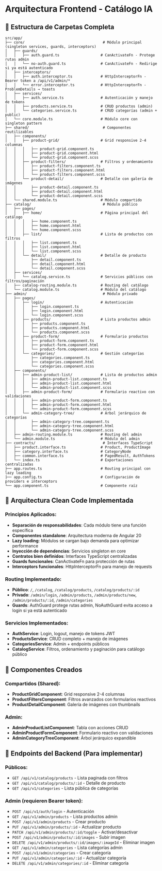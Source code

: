 # Arquitectura Frontend - Catálogo IA

## 📁 Estructura de Carpetas Completa

```
src/app/
├── core/                                    # Módulo principal (singleton services, guards, interceptors)
│   ├── guards/
│   │   ├── auth.guard.ts                   # CanActivateFn - Protege rutas admin
│   │   └── no-auth.guard.ts                # CanActivateFn - Redirige si ya está autenticado
│   ├── interceptors/
│   │   ├── auth.interceptor.ts             # HttpInterceptorFn - Bearer token a /api/v1/admin/*
│   │   └── error.interceptor.ts            # HttpInterceptorFn - ProblemDetails → toasts
│   ├── services/
│   │   ├── auth.service.ts                 # Autenticación y manejo de tokens
│   │   ├── products.service.ts             # CRUD productos (admin)
│   │   └── categories.service.ts           # CRUD categorías (admin + public)
│   └── core.module.ts                      # Módulo core con singleton pattern
├── shared/                                  # Componentes reutilizables
│   ├── components/
│   │   ├── product-grid/                   # Grid responsive 2-4 columnas
│   │   │   ├── product-grid.component.ts
│   │   │   ├── product-grid.component.html
│   │   │   └── product-grid.component.scss
│   │   ├── product-filters/                # Filtros y ordenamiento
│   │   │   ├── product-filters.component.ts
│   │   │   ├── product-filters.component.html
│   │   │   └── product-filters.component.scss
│   │   └── product-detail/                 # Detalle con galería de imágenes
│   │       ├── product-detail.component.ts
│   │       ├── product-detail.component.html
│   │       └── product-detail.component.scss
│   └── shared.module.ts                    # Módulo compartido
├── catalog/                                 # Módulo público
│   ├── pages/
│   │   ├── home/                           # Página principal del catálogo
│   │   │   ├── home.component.ts
│   │   │   ├── home.component.html
│   │   │   └── home.component.scss
│   │   ├── list/                           # Lista de productos con filtros
│   │   │   ├── list.component.ts
│   │   │   ├── list.component.html
│   │   │   └── list.component.scss
│   │   └── detail/                         # Detalle de producto
│   │       ├── detail.component.ts
│   │       ├── detail.component.html
│   │       └── detail.component.scss
│   ├── services/
│   │   └── catalog.service.ts              # Servicios públicos con filtros/paginación
│   ├── catalog-routing.module.ts           # Routing del catálogo
│   └── catalog.module.ts                   # Módulo del catálogo
├── admin/                                   # Módulo privado
│   ├── pages/
│   │   ├── login/                          # Autenticación
│   │   │   ├── login.component.ts
│   │   │   ├── login.component.html
│   │   │   └── login.component.scss
│   │   ├── products/                       # Lista productos admin
│   │   │   ├── products.component.ts
│   │   │   ├── products.component.html
│   │   │   └── products.component.scss
│   │   ├── product-form/                   # Formulario productos
│   │   │   ├── product-form.component.ts
│   │   │   ├── product-form.component.html
│   │   │   └── product-form.component.scss
│   │   └── categories/                     # Gestión categorías
│   │       ├── categories.component.ts
│   │       ├── categories.component.html
│   │       └── categories.component.scss
│   ├── components/
│   │   ├── admin-product-list/             # Lista de productos admin
│   │   │   ├── admin-product-list.component.ts
│   │   │   ├── admin-product-list.component.html
│   │   │   └── admin-product-list.component.scss
│   │   ├── admin-product-form/             # Formulario reactivo con validaciones
│   │   │   ├── admin-product-form.component.ts
│   │   │   ├── admin-product-form.component.html
│   │   │   └── admin-product-form.component.scss
│   │   └── admin-category-tree/            # Árbol jerárquico de categorías
│   │       ├── admin-category-tree.component.ts
│   │       ├── admin-category-tree.component.html
│   │       └── admin-category-tree.component.scss
│   ├── admin-routing.module.ts             # Routing del admin
│   └── admin.module.ts                     # Módulo del admin
├── contracts/                               # Interfaces TypeScript
│   ├── product.interface.ts                # Product, ProductImage
│   ├── category.interface.ts               # CategoryNode
│   ├── common.interface.ts                 # PagedResult, AuthTokens
│   └── index.ts                            # Exportaciones centralizadas
├── app.routes.ts                           # Routing principal con lazy loading
├── app.config.ts                           # Configuración de providers e interceptors
└── app.component.ts                        # Componente raíz
```

## 🔧 Arquitectura Clean Code Implementada

### Principios Aplicados:
- **Separación de responsabilidades**: Cada módulo tiene una función específica
- **Componentes standalone**: Arquitectura moderna de Angular 20
- **Lazy loading**: Módulos se cargan bajo demanda para optimizar performance
- **Inyección de dependencias**: Servicios singleton en core
- **Contratos bien definidos**: Interfaces TypeScript centralizadas
- **Guards funcionales**: CanActivateFn para protección de rutas
- **Interceptors funcionales**: HttpInterceptorFn para manejo de requests

### Routing Implementado:
- **Público**: `/`, `/catalog`, `/catalog/products`, `/catalog/products/:id`
- **Privado**: `/admin/login`, `/admin/products`, `/admin/products/new`, `/admin/products/:id`, `/admin/categories`
- **Guards**: AuthGuard protege rutas admin, NoAuthGuard evita acceso a login si ya está autenticado

### Servicios Implementados:
- **AuthService**: Login, logout, manejo de tokens JWT
- **ProductsService**: CRUD completo + manejo de imágenes
- **CategoriesService**: Admin + endpoints públicos
- **CatalogService**: Filtros, ordenamiento y paginación para catálogo público

## 🎯 Componentes Creados

### Compartidos (Shared):
- **ProductGridComponent**: Grid responsive 2-4 columnas
- **ProductFiltersComponent**: Filtros avanzados con formularios reactivos
- **ProductDetailComponent**: Galería de imágenes con thumbnails

### Admin:
- **AdminProductListComponent**: Tabla con acciones CRUD
- **AdminProductFormComponent**: Formulario reactivo con validaciones
- **AdminCategoryTreeComponent**: Árbol jerárquico expandible

## 🔗 Endpoints del Backend (Para implementar)

### Públicos:
- `GET /api/v1/catalog/products` - Lista paginada con filtros
- `GET /api/v1/catalog/products/:id` - Detalle de producto
- `GET /api/v1/categories` - Lista pública de categorías

### Admin (requieren Bearer token):
- `POST /api/v1/auth/login` - Autenticación
- `GET /api/v1/admin/products` - Lista productos admin
- `POST /api/v1/admin/products` - Crear producto
- `PUT /api/v1/admin/products/:id` - Actualizar producto
- `PATCH /api/v1/admin/products/:id/toggle` - Activar/desactivar
- `POST /api/v1/admin/products/:id/images` - Subir imagen
- `DELETE /api/v1/admin/products/:id/images/:imageId` - Eliminar imagen
- `GET /api/v1/admin/categories` - Lista categorías admin
- `POST /api/v1/admin/categories` - Crear categoría
- `PUT /api/v1/admin/categories/:id` - Actualizar categoría
- `DELETE /api/v1/admin/categories/:id` - Eliminar categoría
